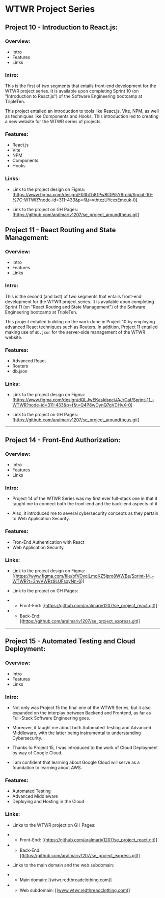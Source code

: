 # WTWR Project Series

## Project 10 - Introduction to React.js:

### Overview:

- Intro
- Features
- Links

### Intro:

This is the first of two segments that entails front-end development for the WTWR project series. It is available upon completing Sprint 10 (on "Introduction to React.js") of the Software Engineering bootcamp at TripleTen.

This project entailed an introduction to tools like React.js, Vite, NPM, as well as techniques like Components and Hooks. This introduction led to creating a new website for the WTWR series of projects.

### Features:

- React.js
- Vite
- NPM
- Components
- Hooks

### Links:

- Link to the project design on Figma: [https://www.figma.com/design/F03bTb81Pw8IDPj5Y9rc5i/Sprint-10-%7C-WTWR?node-id=311-433&p=f&t=vthtxzUYcexEmeuk-0]

- Link to the project on GH Pages: [https://github.com/aralmariv1207/se_project_aroundtheus.git]

## Project 11 - React Routing and State Management:

### Overview:

- Intro
- Features
- Links

### Intro:

This is the second (and last) of two segments that entails front-end development for the WTWR project series. It is available upon completing Sprint 11 (on "React Routing and State Management") of the Software Engineering bootcamp at TripleTen.

This project entailed building on the work done in Project 10 by employing advanced React techniques such as Routers. In addition, Project 11 entailed making use of `db.json` for the server-side management of the WTWR website.

### Features:

- Advanced React
- Routers
- db.json

### Links:

- Link to the project design on Figma: [https://www.figma.com/design/dQLJwEKasIdspciJAJrCaf/Sprint-11_-WTWR?node-id=311-433&p=f&t=Q4P8wDynQ7gVDHvX-0]

- Link to the project on GH Pages: [https://github.com/aralmariv1207/se_project_aroundtheus.git]

---

## Project 14 - Front-End Authorization:

### Overview:

- Intro
- Features
- Links

### Intro:

- Project 14 of the WTWR Series was my first ever full-stack one in that it taught me to connect both the front-end and the back-end aspects of it.

- Also, it introduced me to several cybersecurity concepts as they pertain to Web Application Security.

### Features:

- Fron-End Authentication with React
- Web Application Security

### Links:

- Link to the project design on Figma: [(https://www.figma.com/file/bfVOvqlLmoKZ5lpro8WWBe/Sprint-14_-WTWR?t=3hvVWRz9LUFsxyNn-6)]

- Link to the project on GH Pages:

- - Front-End: [(https://github.com/aralmariv1207/se_project_react.git)]

- - Back-End: [(https://github.com/aralmariv1207/se_project_express.git)]

---

## Project 15 - Automated Testing and Cloud Deployment:

### Overview:

- Intro
- Features
- Links

### Intro:

- Not only was Project 15 the final one of the WTWR Series, but it also expanded on the interplay between Backend and Frontend, as far as Full-Stack Software Engineering goes.

- Moreover, it taught me about both Automated Testing and Advanced Middleware, with the latter being instrumental to understanding Cybersecurity.

- Thanks to Project 15, I was introduced to the work of Cloud Deployment by way of Google Cloud.

- I am confident that learning about Google Cloud will serve as a foundation to learning about AWS.

### Features:

- Automated Testing
- Advanced Middleware
- Deploying and Hosting in the Cloud

### Links:

- Links to the WTWR project on GH Pages:

- - Front-End: [(https://github.com/aralmariv1207/se_project_react.git)]

- - Back-End: [(https://github.com/aralmariv1207/se_project_express.git)]

- Links to the main domain and the web subdomain:

- - Main domain: [(wtwr.redthreadclothing.com)]

- - Web subdomain: [(www.wtwr.redthreadclothing.com)]
